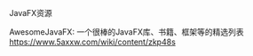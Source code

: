 











JavaFX资源

AwesomeJavaFX: 一个很棒的JavaFX库、书籍、框架等的精选列表
https://www.5axxw.com/wiki/content/zkp48s










